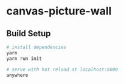 # canvas-picture-wall

## Build Setup

``` bash
# install dependencies
yarn
yarn run init

# serve with hot reload at localhost:8000
anywhere
```

